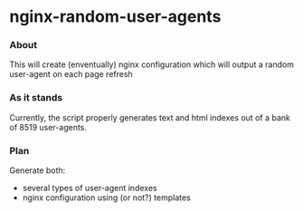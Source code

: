 # nginx-random-user-agents

### About
This will create (enventually) nginx configuration which will output a random user-agent on each page refresh

### As it stands
Currently, the script properly generates text and html indexes out of a bank of 8519 user-agents.

### Plan

Generate both:

- several types of user-agent indexes
- nginx configuration using (or not?) templates

